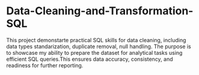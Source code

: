 # Data-Cleaning-and-Transformation-SQL
This project demonstarte practical SQL skills for data cleaning, including data types standarization, duplicate removal, null handling. The purpose is to showcase my ability to prepare the dataset for analytical tasks using efficient SQL queries.This ensures data accuracy, consistency, and readiness for further reporting.
